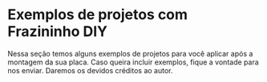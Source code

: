 # Exemplos de projetos com Frazininho DIY

Nessa seção temos alguns exemplos de projetos para você aplicar após a montagem da sua placa. Caso queira incluir exemplos, fique a vontade para nos enviar. Daremos os devidos créditos ao autor.


